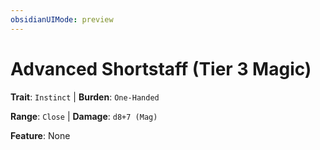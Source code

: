```yaml
---
obsidianUIMode: preview
---
```

# Advanced Shortstaff (Tier 3 Magic)

**Trait**: `Instinct` | **Burden**: `One-Handed`

**Range**: `Close` | **Damage**: `d8+7 (Mag)`

**Feature**: None